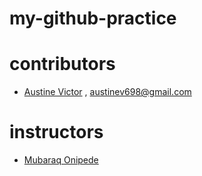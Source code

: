 # my-github-practice

# contributors
- [Austine Victor](https://github.com/Austin-Victor) , [austinev698@gmail.com](mailto:austinev698@gmail.com)

# instructors
- [Mubaraq Onipede](http://github.com/mubarraqqq)

